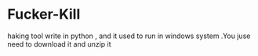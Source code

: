 # Fucker-Kill

haking tool write in python , and it used to run in windows system .You juse need to download it and unzip it
